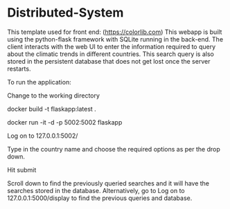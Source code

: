 # Distributed-System

This template used for front end: (https://colorlib.com)
This webapp is built using the python-flask framework with SQLite running in the back-end.
The client interacts with the web UI to enter the information required to query about the climatic trends in different countries. This search query is also stored in the persistent database that does not get lost once the server restarts.

To run the application:

Change to the working directory

docker build -t flaskapp:latest .

docker run -it -d -p 5002:5002 flaskapp

Log on to 127.0.0.1:5002/

Type in the country name and choose the required options as per the drop down.

Hit submit

Scroll down to find the previously queried searches and it will have the searches stored in the database. Alternatively, go to Log on to 127.0.0.1:5000/display to find the previous queries and database.
